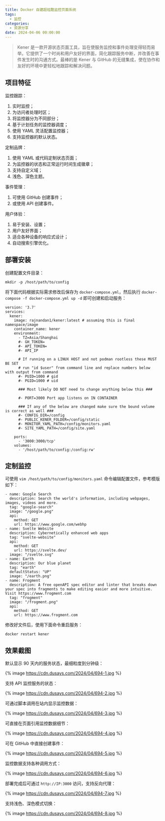 ```yaml
---
title: Docker 自建超炫酷监控页面系统
tags:
  - 监控
categories:
  - 资源分享
date: 2024-04-06 00:00:00
---
```


> Kener 是一款开源状态页面工具，旨在使服务监控和事件处理变得轻而易举。它提供了一个时尚和用户友好的界面，简化跟踪服务中断，并改善在事件发生时的沟通方式。最棒的是 Kener 与 GitHub 的无缝集成，使在协作和友好的环境中更轻松地跟踪和解决问题。

<!-- more -->

## 项目特征

监控跟踪：

1. 实时监控；
2. 为访问者处理时区；
3. 将监控器分为不同部分；
4. 基于计划任务的监控器调度；
5. 使用 YAML 灵活配置监控器；
6. 支持监控器的默认状态。

定制品牌：

1. 使用 YAML 或代码定制状态页面；
2. 为监控器的状态和正常运行时间生成徽章；
3. 支持自定义域；
4. 浅色、深色主题。

事件管理：

1. 可使用 GitHub 创建事件；
2. 或使用 API 创建事件。

用户体验：

1. 易于安装、设置；
2. 用户友好界面；
3. 适合各种设备的响应式设计；
4. 自动搜索引擎优化。

## 部署安装

创建配置文件目录：

```
mkdir -p /host/path/to/config
```

将下面代码根据实际需求修改后保存为 `docker-compose.yml`，然后执行 `docker-compose -f docker-compose.yml up -d` 即可创建和启动服务：

```
version: '3.7'
services:
  kener:
    image: rajnandan1/kener:latest # assuming this is final namespace/image
    container_name: kener
    environment:
      - TZ=Asia/Shanghai
      #- GH_TOKEN=
      #- API_TOKEN=
      #- API_IP

      # If running on a LINUX HOST and not podman rootless these MUST BE SET
      # run "id $user" from command line and replace numbers below with output from command
      #- PUID=1000 # gid
      #- PGID=1000 # uid

      ### Most likely DO NOT need to change anything below this ###

      #- PORT=3000 Port app listens on IN CONTAINER

      ### If any of the below are changed make sure the bound volume is correct as well ###
      #- CONFIG_DIR=/config
      #- PUBLIC_KENER_FOLDER=/config/static
      #- MONITOR_YAML_PATH=/config/monitors.yaml
      #- SITE_YAML_PATH=/config/site.yaml

    ports:
      - '3000:3000/tcp'
    volumes:
      - '/host/path/to/config:/config:rw'
```

## 定制监控

可使用 `vim /host/path/to/config/monitors.yaml` 命令编辑配置文件，参考模版如下：

```
- name: Google Search
  description: Search the world's information, including webpages, images, videos and more.
  tag: "google-search"
  image: "/google.png"
  api:
    method: GET
    url: https://www.google.com/webhp
- name: Svelte Website
  description: Cybernetically enhanced web apps
  tag: "svelte-website"
  api:
    method: GET
    url: https://svelte.dev/
  image: "/svelte.svg"
- name: Earth
  description: Our blue planet
  tag: "earth"
  defaultStatus: "UP"
  image: "/earth.png"
- name: Frogment
  description: A free openAPI spec editor and linter that breaks down your spec into fragments to make editing easier and more intuitive. Visit https://www.frogment.com
  tag: "frogment"
  image: "/frogment.png"
  api:
    method: GET
    url: https://www.frogment.com
```

修改好文件后，使用下面命令重启服务：

```
docker restart kener
```

## 效果截图

默认显示 90 天内的服务状态，最细粒度到分钟级：

{% image https://cdn.dusays.com/2024/04/694-1.jpg %}

支持 API 监控服务的状态：

{% image https://cdn.dusays.com/2024/04/694-2.jpg %}

可通过脚本调用在站内显示监控数据：

{% image https://cdn.dusays.com/2024/04/694-3.jpg %}

可直接在页面引用监控数据细节：

{% image https://cdn.dusays.com/2024/04/694-4.jpg %}

可在 GitHub 中直接创建事件：

{% image https://cdn.dusays.com/2024/04/694-5.jpg %}

监控数据支持各种调用方式：

{% image https://cdn.dusays.com/2024/04/694-6.jpg %}

部署完成后可通过 `http://IP:3000` 访问，支持反向代理：

{% image https://cdn.dusays.com/2024/04/694-7.jpg %}

支持浅色、深色模式切换：

{% image https://cdn.dusays.com/2024/04/694-8.jpg %}